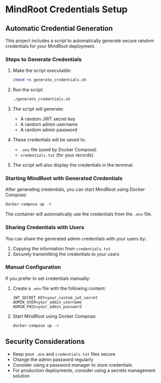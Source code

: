 # MindRoot Credentials Setup

## Automatic Credential Generation

This project includes a script to automatically generate secure random credentials for your MindRoot deployment.

### Steps to Generate Credentials

1. Make the script executable:
   ```bash
   chmod +x generate_credentials.sh
   ```

2. Run the script:
   ```bash
   ./generate_credentials.sh
   ```

3. The script will generate:
   - A random JWT secret key
   - A random admin username
   - A random admin password

4. These credentials will be saved to:
   - `.env` file (used by Docker Compose)
   - `credentials.txt` (for your records)

5. The script will also display the credentials in the terminal.

### Starting MindRoot with Generated Credentials

After generating credentials, you can start MindRoot using Docker Compose:

```bash
docker-compose up -d
```

The container will automatically use the credentials from the `.env` file.

### Sharing Credentials with Users

You can share the generated admin credentials with your users by:

1. Copying the information from `credentials.txt`
2. Securely transmitting the credentials to your users

### Manual Configuration

If you prefer to set credentials manually:

1. Create a `.env` file with the following content:
   ```
   JWT_SECRET_KEY=your_custom_jwt_secret
   ADMIN_USER=your_admin_username
   ADMIN_PASS=your_admin_password
   ```

2. Start MindRoot using Docker Compose:
   ```bash
   docker-compose up -d
   ```

## Security Considerations

- Keep your `.env` and `credentials.txt` files secure
- Change the admin password regularly
- Consider using a password manager to store credentials
- For production deployments, consider using a secrets management solution

